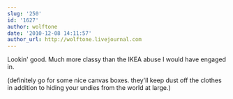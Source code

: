 ```yaml
---
slug: '250'
id: '1627'
author: wolftone
date: '2010-12-08 14:11:57'
author_url: http://wolftone.livejournal.com
---
```

Lookin' good.  Much more classy than the IKEA abuse I would have engaged in.

(definitely go for some nice canvas boxes.  they'll keep dust off the clothes in addition to hiding your undies from the world at large.)
